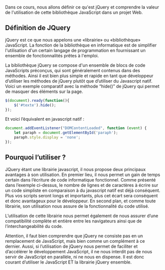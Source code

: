 Dans ce cours, nous allons définir ce qu'est jQuery et comprendre la valeur de l'utilisation de cette bibliothèque JavaScript dans un projet Web.

## Définition de JQuery

jQuery est ce que nous appelons une «librairie» ou «bibliothèque» JavaScript. La fonction de la bibliothèque en informatique est de simplifier l'utilisation d'un certain langage de programmation en fournissant un ensemble de fonctionnalités prêtes à l'emploi.

La bibliothèque jQuery se compose d'un ensemble de blocs de code JavaScripts préconçus, qui sont généralement contenus dans des méthodes. Ainsi il est bien plus simple et rapide en tant que développeur d’utiliser les méthodes de jQuery plutôt que d’utiliser du Javascript natif. Voici un exemple comparatif avec la méthode “hide()” de jQuery qui permet de masquer des éléments sur la page.

```js
$(document).ready(function(){
    $('#texte').hide();
});
```

Et voici l’équivalent en javascript natif :

```js
document.addEventListener("DOMContentLoaded", function (event) {
    let paraph = document.getElementById('paraph');
    paraph.style.display = 'none';
});
```

## Pourquoi l’utiliser ?

JQuery étant une librairie javascript, il nous propose deux principaux avantages à son utilisation. En premier lieu, il nous permet un gain de temps certain dans l’écriture de code informatique fonctionnel. Comme présenté dans l’exemple ci-dessus, le nombre de lignes et de caractères à écrire sur un code simpliste en comparaison à du javascript natif est déjà conséquent. Plus vos scripts seront longs et importants, plus cet écart sera conséquent et donc avantageux pour le développeur. En second plan, et comme toute librairie, son utilisation nous assure de la fonctionnalité du code utilisé.

L’utilisation de cette librairie nous permet également de nous assurer d’une compatibilité complète et entière entre les navigateurs ainsi que de l’interchangeabilité du code.

Attention, il faut bien comprendre que jQuery ne consiste pas en un remplacement de JavaScript, mais bien comme un complément à ce dernier. Aussi, si l’utilisation de jQuery nous permet de faciliter et d’accélérer le développement JavaScript, il ne nous interdit pas de nous servir de JavaScript en parallèle, ni ne nous en dispense. Il est donc courant d’utiliser le JavaScript ET la librairie jQuery ensemble.